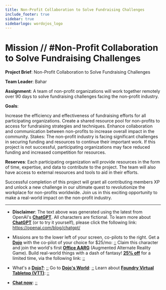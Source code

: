 ```yaml
---
title: Non-Profit Collaboration to Solve Fundraising Challenges
include_footer: true
sidebar: true
sidebarlogo: wordojos_logo
---
```

# Mission // #Non-Profit Collaboration to Solve Fundraising Challenges

**Project Brief**: Non-Profit Collaboration to Solve Fundraising Challenges

**Team Leader**: Bahar

**Assignment**: A team of non-profit organizations will work together remotely over 90 days to solve fundraising challenges facing the non-profit industry.

**Goals**:

Increase the efficiency and effectiveness of fundraising efforts for all participating organizations.
Create a shared resource pool for non-profits to access for fundraising strategies and techniques.
Enhance collaboration and communication between non-profits to increase overall impact in the community.
Stakes: The non-profit industry is facing significant challenges in securing funding and resources to continue their important work. If this project is not successful, participating organizations may face reduced funding and increased competition for resources.

**Reserves**: Each participating organization will provide resources in the form of time, expertise, and data to contribute to the project. The team will also have access to external resources and tools to aid in their efforts.

Successful completion of this project will grant all contributing members XP and unlock a new challenge in our ultimate quest to revolutionize the workplace for non-profits worldwide. Join us in this exciting opportunity to make a real-world impact on the non-profit industry.

---

* **Disclaimer**: The text above was generated using the latest from OpenAI's [**ChatGPT**](https://openai.com/blog/chatgpt/).  All characters are fictional.  To learn more about [**ChatGPT**](https://openai.com/blog/chatgpt/) (or to try it yourself), please click the following link: https://openai.com/blog/chatgpt/

* Missions are to the lower left of your screen, co-pilots to the right. Get a [**Dojo**](https://workmates.live/marketplace) with the co-pilot of your choice for $25/mo: [::](https://workmates.live/marketplace)  Claim this character and join the world's first [**Office AARG**](https://dojos.world) (Augmented Alternate Reality Game). Build real-world things with a dash of fantasy! [**25% off**](https://blog.workmates.live/deal-on-a-dojo) for a limited time, via the following link: [::](https://blog.workmates.live/deal-on-a-dojo) 

* What's a [**Dojo?**](https://workdojos.com): [::](https://workdojos.com)  Go to [**Dojo's World**](https://dojos.world): [::](https://dojos.world)  Learn about [**Foundry Virtual Tabletop (VTT)**](https://foundryvtt.com): [::](https://foundryvtt.com/)

* [**Chat now**](https://chat.workmates.live/channel/support): [::](https://chat.workmates.live/channel/support)